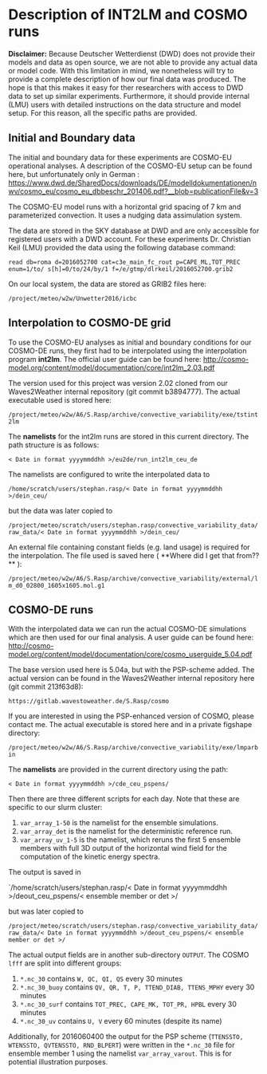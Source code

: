 # Description of INT2LM and COSMO runs
**Disclaimer:** Because Deutscher Wetterdienst (DWD) does not provide their models and data as open source, we are not able to provide any actual data or model code. With this limitation in mind, we nonetheless will try to provide a complete description of how our final data was produced. The hope is that this makes it easy for ther researchers with access to DWD data to set up similar experiments. Furthermore, it should provide internal (LMU) users with detailed instructions on the data structure and model setup. For this reason, all the specific paths are provided.


## Initial and Boundary data
The initial and boundary data for these experiments are COSMO-EU operational analyses. A description of the COSMO-EU setup can be found here, but unfortunately only in German : https://www.dwd.de/SharedDocs/downloads/DE/modelldokumentationen/nwv/cosmo_eu/cosmo_eu_dbbeschr_201406.pdf?__blob=publicationFile&v=3

The COSMO-EU model runs with a horizontal grid spacing of 7 km and parameterized convection. It uses a nudging data assimulation system.

The data are stored in the SKY database at DWD and are only accessible for registered users with a DWD account. For these experiments Dr. Christian Keil (LMU) provided the data using the following database command:

`read db=roma d=2016052700 cat=c3e_main_fc_rout p=CAPE_ML,TOT_PREC enum=1/to/ s[h]=0/to/24/by/1 f=/e/gtmp/dlrkeil/2016052700.grib2`

On our local system, the data are stored as GRIB2 files here:

`/project/meteo/w2w/Unwetter2016/icbc`

## Interpolation to COSMO-DE grid
To use the COSMO-EU analyses as initial and boundary conditions for our COSMO-DE runs, they first had to be interpolated using the interpolation program **int2lm**. The official user guide can be found here: http://cosmo-model.org/content/model/documentation/core/int2lm_2.03.pdf 

The version used for this project was version 2.02 cloned from our Waves2Weather internal repository (git commit b3894777). The actual executable used is stored here: 

`/project/meteo/w2w/A6/S.Rasp/archive/convective_variability/exe/tstint2lm`

The **namelists** for the int2lm runs are stored in this current directory. The path structure is as follows:

`< Date in format yyyymmddhh >/eu2de/run_int2lm_ceu_de`

The namelists are configured to write the interpolated data to 

`/home/scratch/users/stephan.rasp/< Date in format yyyymmddhh >/dein_ceu/`

but the data was later copied to 

`/project/meteo/scratch/users/stephan.rasp/convective_variability_data/raw_data/< Date in format yyyymmddhh >/dein_ceu/`

An external file containing constant fields (e.g. land usage) is required for the interpolation. The file used is saved here ( **Where did I get that from?? ** ): 

`/project/meteo/w2w/A6/S.Rasp/archive/convective_variability/external/lm_d0_02800_1605x1605.mol.g1`

## COSMO-DE runs
With the interpolated data we can run the actual COSMO-DE simulations which are then used for our final analysis. A user guide can be found here: http://cosmo-model.org/content/model/documentation/core/cosmo_userguide_5.04.pdf

The base version used here is 5.04a, but with the PSP-scheme added. The actual version can be found in the Waves2Weather internal repository here (git commit 213f63d8):

`https://gitlab.wavestoweather.de/S.Rasp/cosmo`

If you are interested in using the PSP-enhanced version of COSMO, please contact me. The actual executable is stored here and in a private figshape directory:

`/project/meteo/w2w/A6/S.Rasp/archive/convective_variability/exe/lmparbin`

The **namelists** are provided in the current directory using the path:

`< Date in format yyyymmddhh >/cde_ceu_pspens/`

Then there are three different scripts for each day. Note that these are specific to our slurm cluster:

1. `var_array_1-50` is the namelist for the ensemble simulations. 
2. `var_array_det` is the namelist for the deterministic reference run.
3. `var_array_uv_1-5` is the namelist, which reruns the first 5 ensemble members with full 3D output of the horizontal wind field for the computation of the kinetic energy spectra.

The output is saved in

`/home/scratch/users/stephan.rasp/< Date in format yyyymmddhh >/deout_ceu_pspens/< ensemble member or det >/

but was later copied to

`/project/meteo/scratch/users/stephan.rasp/convective_variability_data/raw_data/< Date in format yyyymmddhh >/deout_ceu_pspens/< ensemble member or det >/`

The actual output fields are in another sub-directory `OUTPUT`. The COSMO `lfff` are split into different groups:

1. `*.nc_30` contains `W, QC, QI, QS` every 30 minutes
2. `*.nc_30_buoy` contains `QV, QR, T, P, TTEND_DIAB, TTENS_MPHY` every 30 minutes
3. `*.nc_30_surf` contains `TOT_PREC, CAPE_MK, TOT_PR, HPBL` every 30 minutes
4. `*.nc_30_uv` contains `U, V` every 60 minutes (despite its name)

Additionally, for 2016060400 the output for the PSP scheme (`TTENSSTO, WTENSSTO, QVTENSSTO, RND_BLPERT`) were written in the `*.nc_30` file for ensemble member 1 using the namelist `var_array_varout`. This is for potential illustration purposes.
